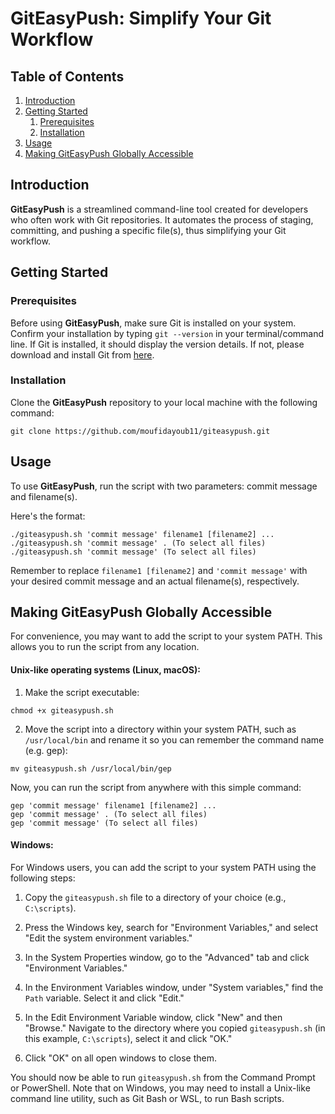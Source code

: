 # GitEasyPush: Simplify Your Git Workflow

## Table of Contents
1. [Introduction](#introduction)
2. [Getting Started](#getting-started)
    1. [Prerequisites](#prerequisites)
    2. [Installation](#installation)
3. [Usage](#usage)
4. [Making GitEasyPush Globally Accessible](#making-giteasypush-globally-accessible)

## Introduction <a name="introduction"></a>
**GitEasyPush** is a streamlined command-line tool created for developers who often work with Git repositories. It automates the process of staging, committing, and pushing a specific file(s), thus simplifying your Git workflow.

## Getting Started <a name="getting-started"></a>

### Prerequisites <a name="prerequisites"></a>
Before using **GitEasyPush**, make sure Git is installed on your system. Confirm your installation by typing `git --version` in your terminal/command line. If Git is installed, it should display the version details. If not, please download and install Git from [here](https://git-scm.com/downloads).

### Installation <a name="installation"></a>
Clone the **GitEasyPush** repository to your local machine with the following command:

```
git clone https://github.com/moufidayoub11/giteasypush.git
```

## Usage <a name="usage"></a>
To use **GitEasyPush**, run the script with two parameters: commit message and filename(s). 

Here's the format:

```
./giteasypush.sh 'commit message' filename1 [filename2] ...
./giteasypush.sh 'commit message' . (To select all files)
./giteasypush.sh 'commit message' (To select all files)
```

Remember to replace `filename1 [filename2]` and `'commit message'` with your desired commit message and an actual filename(s), respectively.

## Making GitEasyPush Globally Accessible <a name="making-giteasypush-globally-accessible"></a>

For convenience, you may want to add the script to your system PATH. This allows you to run the script from any location.

#### Unix-like operating systems (Linux, macOS):

1. Make the script executable:

```
chmod +x giteasypush.sh
```

2. Move the script into a directory within your system PATH, such as `/usr/local/bin` and rename it so you can remember the command name (e.g. gep):

```
mv giteasypush.sh /usr/local/bin/gep
```

Now, you can run the script from anywhere with this simple command:

```
gep 'commit message' filename1 [filename2] ...
gep 'commit message' . (To select all files)
gep 'commit message' (To select all files)
```

#### Windows:

For Windows users, you can add the script to your system PATH using the following steps:

1. Copy the `giteasypush.sh` file to a directory of your choice (e.g., `C:\scripts`).

2. Press the Windows key, search for "Environment Variables," and select "Edit the system environment variables."

3. In the System Properties window, go to the "Advanced" tab and click "Environment Variables."

4. In the Environment Variables window, under "System variables," find the `Path` variable. Select it and click "Edit."

5. In the Edit Environment Variable window, click "New" and then "Browse." Navigate to the directory where you copied `giteasypush.sh` (in this example, `C:\scripts`), select it and click "OK."

6. Click "OK" on all open windows to close them.

You should now be able to run `giteasypush.sh` from the Command Prompt or PowerShell. Note that on Windows, you may need to install a Unix-like command line utility, such as Git Bash or WSL, to run Bash scripts.
